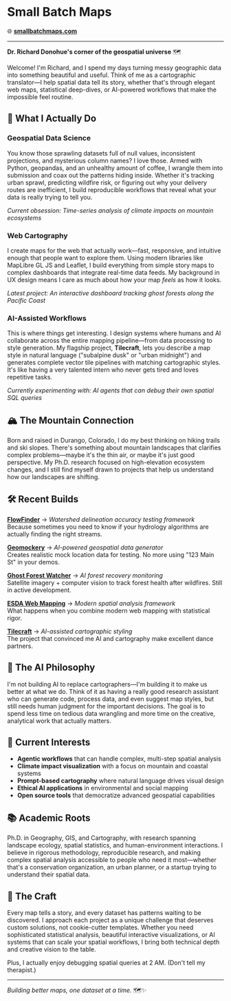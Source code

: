 # Small Batch Maps

🌐 **[smallbatchmaps.com](https://smallbatchmaps.com)**

---

**Dr. Richard Donohue's corner of the geospatial universe** 🗺️

Welcome! I'm Richard, and I spend my days turning messy geographic data into something beautiful and useful. Think of me as a cartographic translator—I help spatial data tell its story, whether that's through elegant web maps, statistical deep-dives, or AI-powered workflows that make the impossible feel routine.

## 🔬 What I Actually Do

### Geospatial Data Science
You know those sprawling datasets full of null values, inconsistent projections, and mysterious column names? I love those. Armed with Python, geopandas, and an unhealthy amount of coffee, I wrangle them into submission and coax out the patterns hiding inside. Whether it's tracking urban sprawl, predicting wildfire risk, or figuring out why your delivery routes are inefficient, I build reproducible workflows that reveal what your data is really trying to tell you.

*Current obsession: Time-series analysis of climate impacts on mountain ecosystems*

### Web Cartography
I create maps for the web that actually work—fast, responsive, and intuitive enough that people want to explore them. Using modern libraries like MapLibre GL JS and Leaflet, I build everything from simple story maps to complex dashboards that integrate real-time data feeds. My background in UX design means I care as much about how your map *feels* as how it looks.

*Latest project: An interactive dashboard tracking ghost forests along the Pacific Coast*

### AI-Assisted Workflows  
This is where things get interesting. I design systems where humans and AI collaborate across the entire mapping pipeline—from data processing to style generation. My flagship project, **Tilecraft**, lets you describe a map style in natural language ("subalpine dusk" or "urban midnight") and generates complete vector tile pipelines with matching cartographic styles. It's like having a very talented intern who never gets tired and loves repetitive tasks.

*Currently experimenting with: AI agents that can debug their own spatial SQL queries*

## 🏔️ The Mountain Connection

Born and raised in Durango, Colorado, I do my best thinking on hiking trails and ski slopes. There's something about mountain landscapes that clarifies complex problems—maybe it's the thin air, or maybe it's just good perspective. My Ph.D. research focused on high-elevation ecosystem changes, and I still find myself drawn to projects that help us understand how our landscapes are shifting.

## 🛠️ Recent Builds

**[FlowFinder](https://github.com/rgdonohue/flowfinder)** → *Watershed delineation accuracy testing framework*  
Because sometimes you need to know if your hydrology algorithms are actually finding the right streams.

**[Geomockery](https://github.com/rgdonohue/geomockery)** → *AI-powered geospatial data generator*  
Creates realistic mock location data for testing. No more using "123 Main St" in your demos.

**[Ghost Forest Watcher](https://github.com/rgdonohue/ghost-forest-watcher)** → *AI forest recovery monitoring*  
Satellite imagery + computer vision to track forest health after wildfires. Still in active development.

**[ESDA Web Mapping](https://github.com/rgdonohue/esda-web-mapping-boilerplate)** → *Modern spatial analysis framework*  
What happens when you combine modern web mapping with statistical rigor.

**[Tilecraft](https://github.com/rgdonohue/tilecraft)** → *AI-assisted cartographic styling*  
The project that convinced me AI and cartography make excellent dance partners.

## 🤖 The AI Philosophy

I'm not building AI to replace cartographers—I'm building it to make us better at what we do. Think of it as having a really good research assistant who can generate code, process data, and even suggest map styles, but still needs human judgment for the important decisions. The goal is to spend less time on tedious data wrangling and more time on the creative, analytical work that actually matters.

## 🎯 Current Interests

- **Agentic workflows** that can handle complex, multi-step spatial analysis
- **Climate impact visualization** with a focus on mountain and coastal systems  
- **Prompt-based cartography** where natural language drives visual design
- **Ethical AI applications** in environmental and social mapping
- **Open source tools** that democratize advanced geospatial capabilities

## 📚 Academic Roots

Ph.D. in Geography, GIS, and Cartography, with research spanning landscape ecology, spatial statistics, and human-environment interactions. I believe in rigorous methodology, reproducible research, and making complex spatial analysis accessible to people who need it most—whether that's a conservation organization, an urban planner, or a startup trying to understand their spatial data.

## 🎨 The Craft

Every map tells a story, and every dataset has patterns waiting to be discovered. I approach each project as a unique challenge that deserves custom solutions, not cookie-cutter templates. Whether you need sophisticated statistical analysis, beautiful interactive visualizations, or AI systems that can scale your spatial workflows, I bring both technical depth and creative vision to the table.

Plus, I actually enjoy debugging spatial queries at 2 AM. (Don't tell my therapist.)

---

*Building better maps, one dataset at a time.* 🗺️✨ 